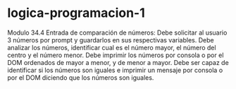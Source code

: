 # logica-programacion-1
Modulo 34.4
Entrada de comparación de números:
Debe solicitar al usuario 3 números por prompt y guardarlos en sus respectivas variables.
Debe analizar los números, identificar cual es el número mayor, el número del centro y el número menor.
Debe imprimir los números por consola o por el DOM ordenados de mayor a menor, y de menor a mayor.
Debe ser capaz de identificar si los números son iguales e imprimir un mensaje por consola o por el DOM diciendo que los números son iguales.
